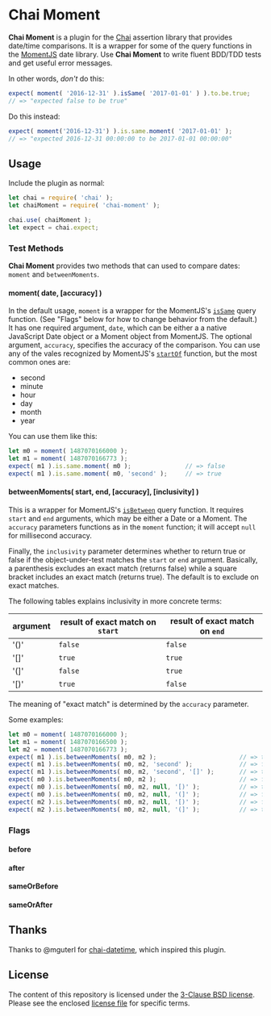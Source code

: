 # Chai Moment

**Chai Moment** is a plugin for the [Chai][1] assertion library that provides date/time comparisons. It is a wrapper for some of the query functions in the [MomentJS][2] date library. Use **Chai Moment** to write fluent BDD/TDD tests and get useful error messages.

In other words, _don't_ do this:

```javascript
expect( moment( '2016-12-31' ).isSame( '2017-01-01' ) ).to.be.true;
// => "expected false to be true"
```

Do this instead:

```javascript
expect( moment('2016-12-31') ).is.same.moment( '2017-01-01' );
// => "expected 2016-12-31 00:00:00 to be 2017-01-01 00:00:00"
```

[1]: http://chaijs.com/
[2]: https://momentjs.com/

## Usage

Include the plugin as normal:

```javascript
let chai = require( 'chai' );
let chaiMoment = require( 'chai-moment' );

chai.use( chaiMoment );
let expect = chai.expect;
```

### Test Methods

**Chai Moment** provides two methods that can used to compare dates: `moment` and `betweenMoments`.

#### moment( date, [accuracy] )

In the default usage, `moment` is a wrapper for the MomentJS's [`isSame`][3] query function. (See "Flags" below for how to change behavior from the default.) It has one required argument, `date`, which can be either a a native JavaScript Date object or a Moment object from MomentJS. The optional argument, `accuracy`, specifies the accuracy of the comparison. You can use any of the vales recognized by MomentJS's [`startOf`][4] function, but the most common ones are:

- second
- minute
- hour
- day
- month
- year

You can use them like this:

```javascript
let m0 = moment( 1487070166000 );
let m1 = moment( 1487070166773 );
expect( m1 ).is.same.moment( m0 );               // => false
expect( m1 ).is.same.moment( m0, 'second' );     // => true
```

[3]: https://momentjs.com/docs/#/query/is-same/
[4]: https://momentjs.com/docs/#/manipulating/start-of/

#### betweenMoments( start, end, [accuracy], [inclusivity] )

This is a wrapper for MomentJS's [`isBetween`][5] query function. It requires `start` and `end` arguments, which may be either a Date or a Moment. The `accuracy` parameters functions as in the `moment` function; it will accept `null` for millisecond accuracy.

Finally, the `inclusivity` parameter determines whether to return true or false if the object-under-test matches the `start` or `end` argument. Basically, a parenthesis excludes an exact match (returns false) while a square bracket includes an exact match (returns true). The default is to exclude on exact matches.

The following tables explains inclusivity in more concrete terms:

| argument | result of exact match on `start` | result of exact match on `end` |
| -- | -- | -- |
| '()' | `false` | `false` |
| '[]' | `true` | `true` |
| '(]' | `false` | `true` |
| '[)' | `true` | `false` |

The meaning of "exact match" is determined by the `accuracy` parameter.

Some examples:

```javascript
let m0 = moment( 1487070166000 );
let m1 = moment( 1487070166500 );
let m2 = moment( 1487070166773 );
expect( m1 ).is.betweenMoments( m0, m2 );                       // => true
expect( m1 ).is.betweenMoments( m0, m2, 'second' );             // => false
expect( m1 ).is.betweenMoments( m0, m2, 'second', '[]' );       // => true
expect( m0 ).is.betweenMoments( m0, m2 );                       // => false
expect( m0 ).is.betweenMoments( m0, m2, null, '[)' );           // => true
expect( m0 ).is.betweenMoments( m0, m2, null, '(]' );           // => false
expect( m2 ).is.betweenMoments( m0, m2, null, '[)' );           // => false
expect( m2 ).is.betweenMoments( m0, m2, null, '(]' );           // => true
```

[5]: https://momentjs.com/docs/#/query/is-between/

### Flags

#### before

#### after

#### sameOrBefore

#### sameOrAfter

## Thanks

Thanks to @mguterl for [chai-datetime][3], which inspired this plugin.

[3]: https://github.com/mguterl/chai-datetime

## License

The content of this repository is licensed under the [3-Clause BSD license][4]. Please see the enclosed [license file][5] for specific terms.

[4]: https://opensource.org/licenses/BSD-3-Clause
[5]: https://github.com/philgs/chai-moment/blob/master/LICENSE.md
